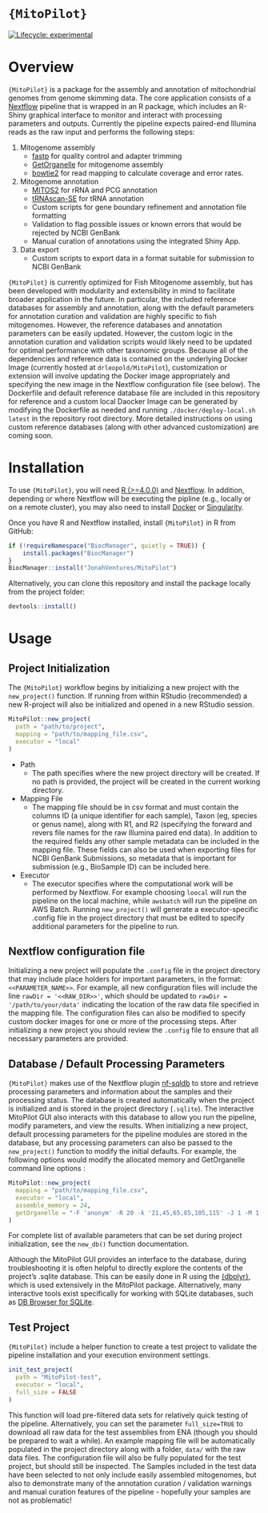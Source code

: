 
<!-- README.md is generated from README.Rmd. Please edit that file -->

# `{MitoPilot}`

<!-- badges: start -->

[![Lifecycle:
experimental](https://img.shields.io/badge/lifecycle-experimental-orange.svg)](https://lifecycle.r-lib.org/articles/stages.html#experimental)
<!-- badges: end -->

# Overview

`{MitoPilot}` is a package for the assembly and annotation of
mitochondrial genomes from genome skimming data. The core application
consists of a [Nextflow](https://www.nextflow.io/docs/latest/index.html)
pipeline that is wrapped in an R package, which includes an R-Shiny
graphical interface to monitor and interact with processing parameters
and outputs. Currently the pipeline expects paired-end Illumina reads as
the raw input and performs the following steps:

1.  Mitogenome assembly
    - [fastp](https://github.com/OpenGene/fastp) for quality control and
      adapter trimming
    - [GetOrganelle](https://github.com/Kinggerm/GetOrganelle) for
      mitogenome assembly
    - [bowtie2](https://github.com/BenLangmead/bowtie2) for read mapping
      to calculate coverage and error rates.
2.  Mitogenome annotation
    - [MITOS2](https://gitlab.com/Bernt/MITOS) for rRNA and PCG
      annotation
    - [tRNAscan-SE](https://github.com/UCSC-LoweLab/tRNAscan-SE) for
      tRNA annotation
    - Custom scripts for gene boundary refinement and annotation file
      formatting
    - Validation to flag possible issues or known errors that would be
      rejected by NCBI GenBank
    - Manual curation of annotations using the integrated Shiny App.
3.  Data export
    - Custom scripts to export data in a format suitable for submission
      to NCBI GenBank

`{MitoPilot}` is currently optimized for Fish Mitogenome assembly, but
has been developed with modularity and extensibility in mind to
facilitate broader application in the future. In particular, the
included reference databases for assembly and annotation, along with the
default parameters for annotation curation and validation are highly
specific to fish mitogenomes. However, the reference databases and
annotation parameters can be easily updated. However, the custom logic
in the annotation curation and validation scripts would likely need to
be updated for optimal performance with other taxonomic groups. Because
all of the dependencies and reference data is contained on the
underlying Docker Image (currently hosted at `drleopold/MitoPilot`),
customization or extension will involve updating the Docker image
appropriately and specifying the new image in the Nextflow configuration
file (see below). The Dockerfile and default reference database file are
included in this repository for reference and a custom local Daocker
Image can be generated by modifying the Dockerfile as needed and running
`./docker/deploy-local.sh latest` in the repository root directory. More
detailed instructions on using custom reference databases (along with
other advanced customization) are coming soon.

# Installation

To use `{MitoPilot}`, you will need [R
(\>=4.0.0)](https://www.r-project.org/) and
[Nextflow](https://www.nextflow.io/docs/latest/install.html). In
addition, depending or where Nextflow will be executing the pipline
(e.g., locally or on a remote cluster), you may also need to install
[Docker](https://docs.docker.com/engine/install/) or
[Singularity](https://docs.sylabs.io/guides/latest/user-guide/quick_start.html#quick-installation-steps).

Once you have R and Nextflow installed, install `{MitoPilot}` in R from
GitHub:

``` r
if (!requireNamespace("BiocManager", quietly = TRUE)) {
    install.packages("BiocManager")
}
BiocManager::install("JonahVentures/MitoPilot")
```

Alternatively, you can clone this repository and install the package
locally from the project folder:

``` r
devtools::install()
```

# Usage

## Project Initialization

The `{MitoPilot}` workflow begins by initializing a new project with the
`new_project()` function. If running from within RStudio (recommended) a
new R-project will also be initialized and opened in a new RStudio
session.

``` r
MitoPilot::new_project(
  path = "path/to/project",             
  mapping = "path/to/mapping_file.csv", 
  executor = "local"     
)
```

- Path
  - The path specifies where the new project directory will be created.
    If no path is provided, the project will be created in the current
    working directory.
- Mapping File
  - The mapping file should be in csv format and must contain the
    columns ID (a unique identifier for each sample), Taxon (eg, species
    or genus name), along with R1, and R2 (specifying the forward and
    revers file names for the raw Illumina paired end data). In addition
    to the required fields any other sample metadata can be included in
    the mapping file. These fields can also be used when exporting files
    for NCBI GenBank Submissions, so metadata that is important for
    submission (e.g., BioSample ID) can be included here.
- Executor
  - The executor specifies where the computational work will be
    performed by Nextflow. For example choosing `loocal` will run the
    pipeline on the local machine, while `awsbatch` will run the
    pipeline on AWS Batch. Running `new_project()` will generate a
    executor-specific .config file in the project directory that must be
    edited to specify additional parameters for the pipeline to run.

## Nextflow configuration file

Initializing a new project will populate the `.config` file in the
project directory that may include place holders for important
parameters, in the format: `<<PARAMETER_NAME>>`. For example, all new
configuration files will include the line `rawDir = '<<RAW_DIR>>'`,
which should be updated to `rawDir = '/path/to/your/data'` indicating
the location of the raw data file specified in the mapping file. The
configuration files can also be modified to specify custom docker images
for one or more of the processing steps. After initializing a new
project you should review the `.config` file to ensure that all
necessary parameters are provided.

## Database / Default Processing Parameters

`{MitoPilot}` makes use of the Nextflow plugin
[nf-sqldb](https://github.com/nextflow-io/nf-sqldb) to store and
retrieve processing parameters and information about the samples and
their processing status. The database is created automatically when the
project is initialized and is stored in the project directory
(`.sqlite`). The interactive MitoPilot GUI also interacts with this
database to allow you run the pipeline, modify parameters, and view the
results. When initializing a new project, default processing parameters
for the pipeline modules are stored in the database, but any processing
parameters can also be passed to the `new_project()` function to modify
the initial defaults. For example, the following options would modify
the allocated memory and GetOrganelle command line options :

``` r
MitoPilot::new_project(          
  mapping = "path/to/mapping_file.csv", 
  executor = "local",
  assemble_memory = 24,
  getOrganelle = "-F 'anonym' -R 20 -k '21,45,65,85,105,115' -J 1 -M 1 --expected-max-size 20000 --target-genome-size 16500"
)
```

For complete list of available parameters that can be set during project
initialization, see the `new_db()` function documentation.

Although the MitoPilot GUI provides an interface to the database, during
troubleshooting it is often helpful to directly explore the contents of
the project’s .sqlite database. This can be easily done in R using the
[{dbplyr}](https://dbplyr.tidyverse.org/), which is used extensively in
the MitoPilot package. Alternatively, many interactive tools exist
specifically for working with SQLite databases, such as [DB Browser for
SQLite](https://sqlitebrowser.org/).

## Test Project

`{MitoPilot}` include a helper function to create a test project to
validate the pipeline installation and your execution environment
settings.

``` r
init_test_project(
  path = "MitoPilot-test",
  executor = "local",
  full_size = FALSE
)
```

This function will load pre-filtered data sets for relatively quick
testing of the pipeline. Alternatively, you can set the parameter
`full_size=TRUE` to download all raw data for the test assemblies from
ENA (though you should be prepared to wait a while). An example mapping
file will be automatically populated in the project directory along with
a folder, `data/` with the raw data files. The configuration file will
also be fully populated for the test project, but should still be
inspected. The Samples included in the test data have been selected to
not only include easily assembled mitogenomes, but also to demonstrate
many of the annotation curation / validation warnings and manual
curation features of the pipeline - hopefully your samples are not as
problematic!
